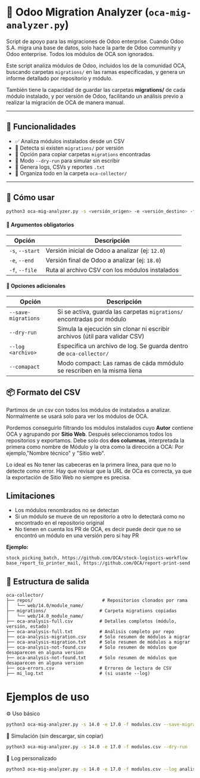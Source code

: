 # 🧠 Odoo Migration Analyzer (`oca-mig-analyzer.py`)
Script de apoyo para las migraciones de Odoo enterprise. Cuando Odoo S.A. migra una base de datos, solo hace la parte de Odoo community y Odoo enterprise. Todos los módulos de OCA son ignorados.

Este script analiza módulos de Odoo, incluidos los de la comunidad OCA, buscando carpetas `migrations/` en las ramas especificadas, y genera un informe detallado por repositorio y módulo.

También tiene la capacidad de guardar las carpetas **migrations/** de cada módulo instalado, y por versión de Odoo, facilitando un análisis previo a realizar la migración de OCA de manera manual.

---

## 🚀 Funcionalidades

- ✅ Analiza módulos instalados desde un CSV
- 🔎 Detecta si existen `migrations/` por versión
- 💾 Opción para copiar carpetas `migrations` encontradas
- 🧪 Modo `--dry-run` para simular sin escribir
- 📝 Genera logs, CSVs y reportes `.txt`
- 🧹 Organiza todo en la carpeta `oca-collector/`

---

## 🔧 Cómo usar

```bash
python3 oca-mig-analyzer.py -s <versión_origen> -e <versión_destino> -f <archivo_csv>
```

#### 📌 Argumentos obligatorios

| Opción           | Descripción                                                    |
|------------------|----------------------------------------------------------------|
| `-s`, `--start`  | Versión inicial de Odoo a analizar (ej: `12.0`)                |
| `-e`, `--end`    | Versión final de Odoo a analizar (ej: `18.0`)                  |
| `-f`, `--file`   | Ruta al archivo CSV con los módulos instalados                 |


#### 🧩 Opciones adicionales

| Opción                | Descripción                                                                 |
|-----------------------|-----------------------------------------------------------------------------|
| `--save-migrations`   | Si se activa, guarda las carpetas `migrations/` encontradas por módulo      |
| `--dry-run`           | Simula la ejecución sin clonar ni escribir archivos (útil para validar CSV)|
| `--log <archivo>`     | Especifica un archivo de log. Se guarda dentro de `oca-collector/`          |
| `--comapact`     | Modo compact: Las ramas de cáda mmódulo se rescriben en la misma líena          |


## 📦 Formato del CSV
Partimos de un csv con todos los módulos de instalados a analizar. Normalmente se usará
solo para ver los módulos de OCA.

Pordemos conseguirlo filtrando los módulos instalados cuyo **Autor** contiene OCA y agrupando por **Sitio Web**. Después seleccionamos todos los repositorios y exportamos.
Debe solo dos **dos columnas**, interpretada la primera como nombre de Módulo y la otra como la dirección a OCA: Por ejemplo,"Nombre técnico" y "Sitio web".

Lo ideal es No tener las cabeceras en la primera línea, para que no lo detecte como error.
Hay que revisar que la URL de OCa es correcta, ya que la exportación de Sitio Web no siempre es precisa.

## Limitaciones
- Los módulos renombrados no se detectan
- Si un módulo se mueve de un repositorio a otro lo detectará como no encontrado en el repositorio original
- No tienen en cuenta los PR de OCA, es decir puede decir que no se encontró un módulo en una versión pero si hay PR


**Ejemplo:**

```csv
stock_picking_batch, https://github.com/OCA/stock-logistics-workflow
base_report_to_printer_mail, https://github.com/OCA/report-print-send
```

## 📂 Estructura de salida
```
oca-collector/
├── repos/                          # Repositorios clonados por rama
│   └── web/14.0/module_name/
├── migrations/                    # Carpeta migrations copiadas
│   └── web/14.0_module_name/
├── oca-analysis-full.csv          # Detalles completos (módulo, versión, estado)
├── oca-analysis-full.txt          # Análisis completo por repo
├── oca-analysis-migration.csv     # Solo resumen de módulos a migrar
├── oca-analysis-migration.txt     # Solo resumen de módulos a migrar
├── oca-analysis-not-found.csv     # Solo resumen de módulos que desaparecen en alguna version
├── oca-analysis-not-found.txt     # Solo resumen de módulos que desaparecen en alguna version
├── oca-errors.csv                 # Errores de lectura de CSV
├── mi_log.txt                     # (si usaste --log)

```

# Ejemplos de uso
⚙️ Uso básico
```bash
python3 oca-mig-analyzer.py -s 14.0 -e 17.0 -f modulos.csv --save-migrations

```
🧪 Simulación (sin descargar, sin copiar)
```bash
python3 oca-mig-analyzer.py -s 14.0 -e 17.0 -f modulos.csv --dry-run
```

📝 Log personalizado

```bash
python3 oca-mig-analyzer.py -s 14.0 -e 17.0 -f modulos.csv --log analisis.log
```
